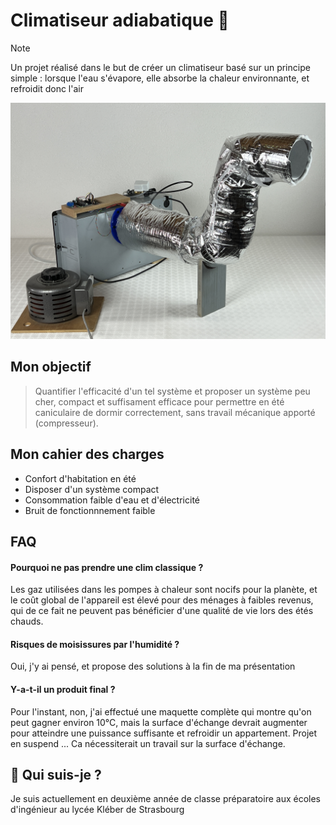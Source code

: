 
# Climatiseur adiabatique 🌊

> [!NOTE]
> Un projet réalisé dans le but de créer un climatiseur basé sur un principe simple : lorsque l'eau s'évapore, elle absorbe la chaleur environnante, et refroidit donc l'air

![alt text](https://github.com/Emilien-Wolff/Climatiseur-adiabatique/blob/main/Photos/IMG_6959.JPG?raw=true)

## Mon objectif

> Quantifier l'efficacité d'un tel système et proposer un système peu cher, compact et suffisament efficace pour permettre en été caniculaire de dormir correctement, sans travail mécanique apporté (compresseur).


## Mon cahier des charges

 - Confort d'habitation en été
 - Disposer d'un système compact
 - Consommation faible d'eau et d'électricité
 - Bruit de fonctionnnement faible


## FAQ

#### Pourquoi ne pas prendre une clim classique ?

Les gaz utilisées dans les pompes à chaleur sont nocifs pour la planète, et le coût global de l'appareil est élevé pour des ménages à faibles revenus, qui de ce fait ne peuvent pas bénéficier d'une qualité de vie lors des étés chauds.

#### Risques de moisissures par l'humidité ?

Oui, j'y ai pensé, et propose des solutions à la fin de ma présentation

#### Y-a-t-il un produit final ?

Pour l'instant, non, j'ai effectué une maquette complète qui montre qu'on peut gagner environ 10°C, mais la surface d'échange devrait augmenter pour atteindre une puissance suffisante et refroidir un appartement. Projet en suspend ... Ca nécessiterait un travail sur la surface d'échange.



## 🚀 Qui suis-je ?
Je suis actuellement en deuxième année de classe préparatoire aux écoles d'ingénieur au lycée Kléber de Strasbourg

